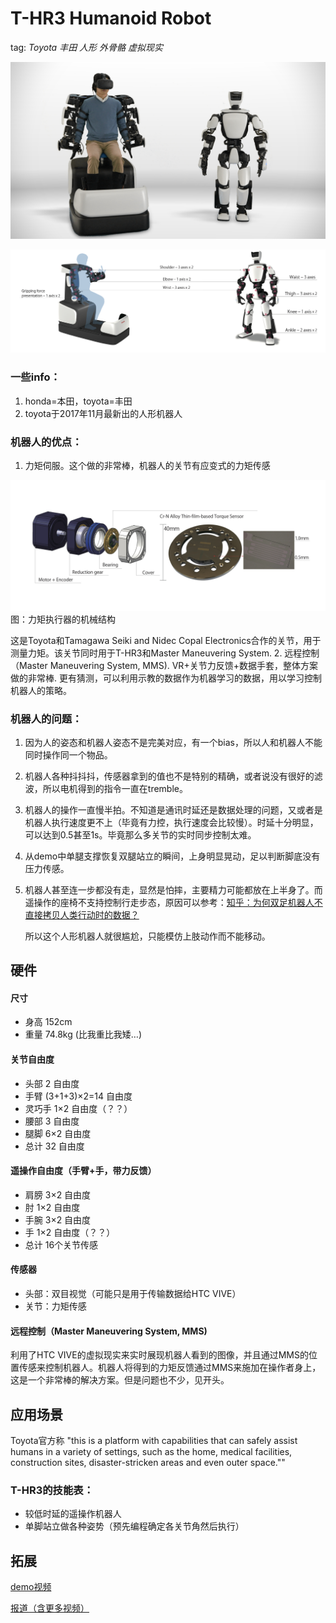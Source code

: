 # T-HR3 Humanoid Robot

tag: _Toyota 丰田_ _人形_ _外骨骼_ _虚拟现实_

![T-HR3](../.gitbook/assets/t-hr3.jpg)

![T-HR3](../.gitbook/assets/t-hr3_2.jpg)

### 一些info：

1. honda=本田，toyota=丰田
2. toyota于2017年11月最新出的人形机器人

### 机器人的优点：

1. 力矩伺服。这个做的非常棒，机器人的关节有应变式的力矩传感

![T-HR3](../.gitbook/assets/t-hr3-torque-servo.jpg) 图：力矩执行器的机械结构

这是Toyota和Tamagawa Seiki and Nidec Copal Electronics合作的关节，用于测量力矩。该关节同时用于T-HR3和Master Maneuvering System. 2. 远程控制（Master Maneuvering System, MMS\). VR+关节力反馈+数据手套，整体方案做的非常棒. 更有猜测，可以利用示教的数据作为机器学习的数据，用以学习控制机器人的策略。

### 机器人的问题：

1. 因为人的姿态和机器人姿态不是完美对应，有一个bias，所以人和机器人不能同时操作同一个物品。
2. 机器人各种抖抖抖，传感器拿到的值也不是特别的精确，或者说没有很好的滤波，所以电机得到的指令一直在tremble。
3. 机器人的操作一直慢半拍。不知道是通讯时延还是数据处理的问题，又或者是机器人执行速度更不上（毕竟有力控，执行速度会比较慢）。时延十分明显，可以达到0.5甚至1s。毕竟那么多关节的实时同步控制太难。
4. 从demo中单腿支撑恢复双腿站立的瞬间，上身明显晃动，足以判断脚底没有压力传感。
5. 机器人甚至连一步都没有走，显然是怕摔，主要精力可能都放在上半身了。而遥操作的座椅不支持控制行走步态，原因可以参考：[知乎：为何双足机器人不直接拷贝人类行动时的数据？](https://www.zhihu.com/question/65813578)

   所以这个人形机器人就很尴尬，只能模仿上肢动作而不能移动。

## 硬件

#### 尺寸

* 身高 152cm
* 重量 74.8kg \(比我重比我矮…\)

#### 关节自由度

* 头部 2 自由度
* 手臂 \(3+1+3\)×2=14 自由度
* 灵巧手 1×2 自由度（？？）
* 腰部 3 自由度
* 腿脚 6×2 自由度
* 总计 32 自由度

#### 遥操作自由度（手臂+手，带力反馈）

* 肩膀 3×2 自由度
* 肘 1×2 自由度
* 手腕 3×2 自由度
* 手 1×2 自由度（？？）
* 总计 16个关节传感

#### 传感器

* 头部：双目视觉（可能只是用于传输数据给HTC VIVE）
* 关节：力矩传感

#### 远程控制（Master Maneuvering System, MMS\)

利用了HTC VIVE的虚拟现实来实时展现机器人看到的图像，并且通过MMS的位置传感来控制机器人。机器人将得到的力矩反馈通过MMS来施加在操作者身上，这是一个非常棒的解决方案。但是问题也不少，见开头。

## 应用场景

Toyota官方称 "this is a platform with capabilities that can safely assist humans in a variety of settings, such as the home, medical facilities, construction sites, disaster-stricken areas and even outer space.""

### T-HR3的技能表：

* 较低时延的遥操作机器人
* 单脚站立做各种姿势（预先编程确定各关节角然后执行）

## 拓展

[demo视频](https://www.youtube.com/watch?v=GTw7q3-Bn6M)

[报道（含更多视频）](https://www.google.com.hk/url?sa=t&rct=j&q=&esrc=s&source=web&cd=7&ved=0ahUKEwi49bDhgtzXAhUN2WMKHXN-Df8QFghBMAY&url=https%3a%2f%2fwww.engadget.com%2f2017%2f11%2f21%2ftoyota-t-hr3-robot%2f&usg=AOvVaw2D1Qf048U6b_buHHDM9Dbf)

